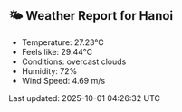 <!-- WEATHER-START -->
## 🌤 Weather Report for Hanoi

- Temperature: 27.23°C
- Feels like: 29.44°C
- Conditions: overcast clouds
- Humidity: 72%
- Wind Speed: 4.69 m/s

Last updated: 2025-10-01 04:26:32 UTC
<!-- WEATHER-END -->
